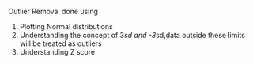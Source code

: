 Outlier Removal done using
1. Plotting Normal distributions
2. Understanding the concept of 3*sd and -3*sd,data outside these limits will be treated as outliers
3. Understanding Z score
